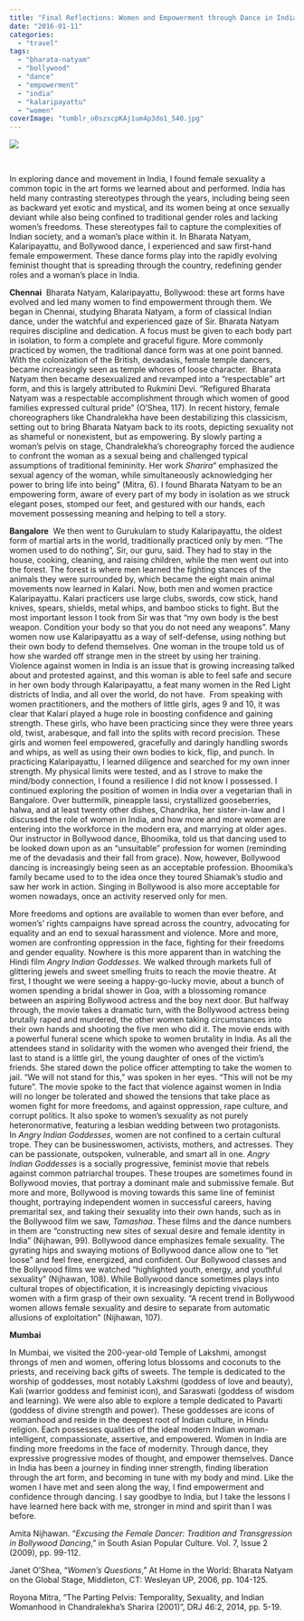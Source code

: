 ```yaml
---
title: "Final Reflections: Women and Empowerment through Dance in India"
date: "2016-01-11"
categories: 
  - "travel"
tags: 
  - "bharata-natyam"
  - "bollywood"
  - "dance"
  - "empowerment"
  - "india"
  - "kalaripayattu"
  - "women"
coverImage: "tumblr_o0szscpKAj1um4p3do1_540.jpg"
---
```


![](images/tumblr_o0szscpKAj1um4p3do1_540.jpg)

 

In exploring dance and movement in India, I found female sexuality a common topic in the art forms we learned about and performed. India has held many contrasting stereotypes through the years, including being seen as backward yet exotic and mystical, and its women being at once sexually deviant while also being confined to traditional gender roles and lacking women’s freedoms. These stereotypes fail to capture the complexities of Indian society, and a woman’s place within it. In Bharata Natyam, Kalaripayattu, and Bollywood dance, I experienced and saw first-hand female empowerment. These dance forms play into the rapidly evolving feminist thought that is spreading through the country, redefining gender roles and a woman’s place in India.

**Chennai**  Bharata Natyam, Kalaripayattu, Bollywood: these art forms have evolved and led many women to find empowerment through them. We began in Chennai, studying Bharata Natyam, a form of classical Indian dance, under the watchful and experienced gaze of Sir. Bharata Natyam requires discipline and dedication. A focus must be given to each body part in isolation, to form a complete and graceful figure. More commonly practiced by women, the traditional dance form was at one point banned. With the colonization of the British, devadasis, female temple dancers, became increasingly seen as temple whores of loose character.  Bharata Natyam then became desexualized and revamped into a “respectable” art form, and this is largely attributed to Rukmini Devi. “Refigured Bharata Natyam was a respectable accomplishment through which women of good families expressed cultural pride” (O’Shea, 117). In recent history, female choreographers like Chandralekha have been destabilizing this classicism, setting out to bring Bharata Natyam back to its roots, depicting sexuality not as shameful or nonexistent, but as empowering. By slowly parting a woman’s pelvis on stage, Chandralekha’s choreography forced the audience to confront the woman as a sexual being and challenged typical assumptions of traditional femininity. Her work _Sharira_“ emphasized the sexual agency of the woman, while simultaneously acknowledging her power to bring life into being” (Mitra, 6). I found Bharata Natyam to be an empowering form, aware of every part of my body in isolation as we struck elegant poses, stomped our feet, and gestured with our hands, each movement possessing meaning and helping to tell a story.

**Bangalore**  We then went to Gurukulam to study Kalaripayattu, the oldest form of martial arts in the world, traditionally practiced only by men. “The women used to do nothing”, Sir, our guru, said. They had to stay in the house, cooking, cleaning, and raising children, while the men went out into the forest. The forest is where men learned the fighting stances of the animals they were surrounded by, which became the eight main animal movements now learned in Kalari. Now, both men and women practice Kalaripayattu. Kalari practicers use large clubs, swords, cow stick, hand knives, spears, shields, metal whips, and bamboo sticks to fight. But the most important lesson I took from Sir was that “my own body is the best weapon. Condition your body so that you do not need any weapons”. Many women now use Kalaripayattu as a way of self-defense, using nothing but their own body to defend themselves. One woman in the troupe told us of how she warded off strange men in the street by using her training. Violence against women in India is an issue that is growing increasing talked about and protested against, and this woman is able to feel safe and secure in her own body through Kalaripayattu, a feat many women in the Red Light districts of India, and all over the world, do not have.  From speaking with women practitioners, and the mothers of little girls, ages 9 and 10, it was clear that Kalari played a huge role in boosting confidence and gaining strength. These girls, who have been practicing since they were three years old, twist, arabesque, and fall into the splits with record precision. These girls and women feel empowered, gracefully and daringly handling swords and whips, as well as using their own bodies to kick, flip, and punch. In practicing Kalaripayattu, I learned diligence and searched for my own inner strength. My physical limits were tested, and as I strove to make the mind/body connection, I found a resilience I did not know I possessed. I continued exploring the position of women in India over a vegetarian thali in Bangalore. Over buttermilk, pineapple lassi, crystallized gooseberries, halwa, and at least twenty other dishes, Chandrika, her sister-in-law and I discussed the role of women in India, and how more and more women are entering into the workforce in the modern era, and marrying at older ages. Our instructor in Bollywood dance, Bhoomika, told us that dancing used to be looked down upon as an “unsuitable” profession for women (reminding me of the devadasis and their fall from grace). Now, however, Bollywood dancing is increasingly being seen as an acceptable profession. Bhoomika’s family became used to to the idea once they toured Shiamak’s studio and saw her work in action. Singing in Bollywood is also more acceptable for women nowadays, once an activity reserved only for men.

More freedoms and options are available to women than ever before, and women’s’ rights campaigns have spread across the country, advocating for equality and an end to sexual harassment and violence. More and more, women are confronting oppression in the face, fighting for their freedoms and gender equality. Nowhere is this more apparent than in watching the Hindi film _Angry Indian Goddesses_. We walked through markets full of glittering jewels and sweet smelling fruits to reach the movie theatre. At first, I thought we were seeing a happy-go-lucky movie, about a bunch of women spending a bridal shower in Goa, with a blossoming romance between an aspiring Bollywood actress and the boy next door. But halfway through, the movie takes a dramatic turn, with the Bollywood actress being brutally raped and murdered, the other women taking circumstances into their own hands and shooting the five men who did it. The movie ends with a powerful funeral scene which spoke to women brutality in India. As all the attendees stand in solidarity with the women who avenged their friend, the last to stand is a little girl, the young daughter of ones of the victim’s friends. She stared down the police officer attempting to take the women to jail. “We will not stand for this,” was spoken in her eyes. “This will not be my future”. The movie spoke to the fact that violence against women in India will no longer be tolerated and showed the tensions that take place as women fight for more freedoms, and against oppression, rape culture, and corrupt politics. It also spoke to women’s sexuality as not purely heteronormative, featuring a lesbian wedding between two protagonists. In _Angry Indian Goddesses_, women are not confined to a certain cultural trope. They can be businesswomen, activists, mothers, and actresses. They can be passionate, outspoken, vulnerable, and smart all in one. _Angry Indian Goddesses_ is a socially progressive, feminist movie that rebels against common patriarchal troupes. These troupes are sometimes found in Bollywood movies, that portray a dominant male and submissive female. But more and more, Bollywood is moving towards this same line of feminist thought, portraying independent women in successful careers, having premarital sex, and taking their sexuality into their own hands, such as in the Bollywood film we saw, _Tamashaa_. These films and the dance numbers in them are “constructing new sites of sexual desire and female identity in India” (Nijhawan, 99). Bollywood dance emphasizes female sexuality. The gyrating hips and swaying motions of Bollywood dance allow one to “let loose” and feel free, energized, and confident. Our Bollywood classes and the Bollywood films we watched “highlighted youth, energy, and youthful sexuality” (Nijhawan, 108). While Bollywood dance sometimes plays into cultural tropes of objectification, it is increasingly depicting vivacious women with a firm grasp of their own sexuality. “A recent trend in Bollywood women allows female sexuality and desire to separate from automatic allusions of exploitation” (Nijhawan, 107).

**Mumbai**

In Mumbai, we visited the 200-year-old Temple of Lakshmi, amongst throngs of men and women, offering lotus blossoms and coconuts to the priests, and receiving back gifts of sweets. The temple is dedicated to the worship of goddesses, most notably Lakshmi (goddess of love and beauty), Kali (warrior goddess and feminist icon), and Saraswati (goddess of wisdom and learning). We were also able to explore a temple dedicated to Pavarti (goddess of divine strength and power). These goddesses are icons of womanhood and reside in the deepest root of Indian culture, in Hindu religion. Each possesses qualities of the ideal modern Indian woman- intelligent, compassionate, assertive, and empowered. Women in India are finding more freedoms in the face of modernity. Through dance, they expressive progressive modes of thought, and empower themselves. Dance in India has been a journey in finding inner strength, finding liberation through the art form, and becoming in tune with my body and mind. Like the women I have met and seen along the way, I find empowerment and confidence through dancing. I say goodbye to India, but I take the lessons I have learned here back with me, stronger in mind and spirit than I was before.

Amita Nijhawan. “_Excusing the Female Dancer: Tradition and Transgression in Bollywood Dancing_,” in South Asian Popular Culture. Vol. 7, Issue 2 (2009), pp. 99-112.

Janet O’Shea, “_Women’s Questions_,” At Home in the World: Bharata Natyam on the Global Stage, Middleton, CT: Wesleyan UP, 2006, pp. 104-125.

Royona Mitra, “The Parting Pelvis: Temporality, Sexuality, and Indian Womanhood in Chandralekha’s Sharira (2001)”, DRJ 46:2, 2014, pp. 5-19.
